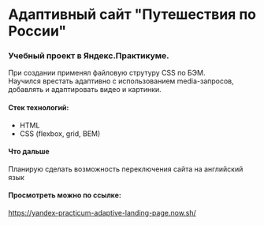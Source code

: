 # Адаптивный сайт "Путешествия по России"
### Учебный проект в Яндекс.Практикуме. <br/>
При создании применял файловую струтуру CSS по БЭМ. <br/>
Научился врестать адаптивно с использованием media-запросов, <br/>
добавлять и адаптировать видео и картинки. <br/>
#### Стек технологий:
* HTML 
* CSS (flexbox, grid, BEM) <br/>
#### Что дальше <br/>
Планирую сделать возможность переключения сайта на английский язык </br>
#### Просмотреть можно по ссылке: </br>
https://yandex-practicum-adaptive-landing-page.now.sh/
